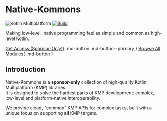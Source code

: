 # Native-Kommons

![Kotlin Multiplatform](https://img.shields.io/badge/Kotlin-Multiplatform-purple?logo=kotlin)
[![Build](https://github.com/DatL4g/Native-Kommons/actions/workflows/build.yml/badge.svg)](https://github.com/DatL4g/Native-Kommons/actions/workflows/build.yml)

Making low-level, native programming feel as simple and common as high-level Kotlin.

[Get Access (Sponsor-Only)](sponsorship.md){ .md-button .md-button--primary }
[Browse All Modules](#){ .md-button }

## Introduction

Native-Kommons is a **sponsor-only** collection of high-quality Kotlin Multiplatform (KMP) libraries.  
It is designed to solve the hardest parts of KMP development: complex, low-level and platform-native interoperability.

We provide clean, "common" KMP APIs for complex tasks, built with a unique focus on supporting **all** KMP targets.
